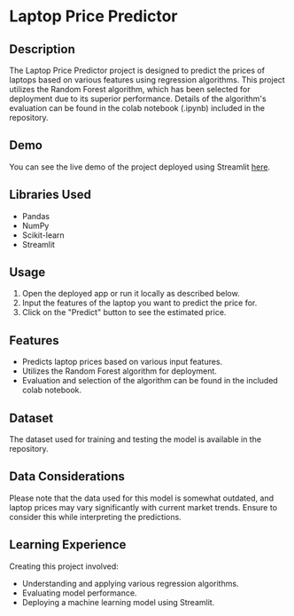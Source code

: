# Laptop Price Predictor

## Description
The Laptop Price Predictor project is designed to predict the prices of laptops based on various features using regression algorithms. This project utilizes the Random Forest algorithm, which has been selected for deployment due to its superior performance. Details of the algorithm's evaluation can be found in the colab notebook (.ipynb) included in the repository.

## Demo
You can see the live demo of the project deployed using Streamlit [here](https://laptoppricepredictor00byatharv-mzjy2pfud9jjbyme4u9wix.streamlit.app/).

## Libraries Used
- Pandas
- NumPy
- Scikit-learn
- Streamlit

## Usage
1. Open the deployed app or run it locally as described below.
2. Input the features of the laptop you want to predict the price for.
3. Click on the "Predict" button to see the estimated price.

## Features
- Predicts laptop prices based on various input features.
- Utilizes the Random Forest algorithm for deployment.
- Evaluation and selection of the algorithm can be found in the included colab notebook.

## Dataset
The dataset used for training and testing the model is available in the repository.

## Data Considerations
Please note that the data used for this model is somewhat outdated, and laptop prices may vary significantly with current market trends. Ensure to consider this while interpreting the predictions.

## Learning Experience
Creating this project involved:
- Understanding and applying various regression algorithms.
- Evaluating model performance.
- Deploying a machine learning model using Streamlit.



